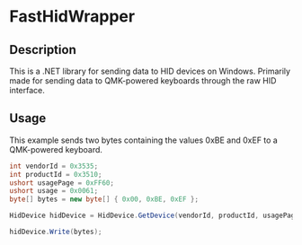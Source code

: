 # FastHidWrapper

## Description

This is a .NET library for sending data to HID devices on Windows. Primarily made for sending data to QMK-powered keyboards through the raw HID interface.

## Usage

This example sends two bytes containing the values 0xBE and 0xEF to a QMK-powered keyboard.

```cs
int vendorId = 0x3535;
int productId = 0x3510;
ushort usagePage = 0xFF60;
ushort usage = 0x0061;
byte[] bytes = new byte[] { 0x00, 0xBE, 0xEF };

HidDevice hidDevice = HidDevice.GetDevice(vendorId, productId, usagePage, usage);

hidDevice.Write(bytes);
```
